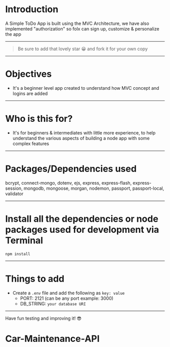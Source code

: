 # Introduction

A Simple ToDo App is built using the MVC Architecture, we have also implemented "authorization" so folx can sign up, customize & personalize the app 

---

> Be sure to add that lovely star 😀 and fork it for your own copy

---

# Objectives

- It's a beginner level app created to understand how MVC concept and logins are added

---

# Who is this for? 

- It's for beginners & intermediates with little more experience, to help understand the various aspects of building a node app with some complex features

---

# Packages/Dependencies used 

bcrypt, connect-mongo, dotenv, ejs, express, express-flash, express-session, mongodb, mongoose, morgan, nodemon, passport, passport-local, validator

---

# Install all the dependencies or node packages used for development via Terminal

`npm install` 

---

# Things to add

- Create a `.env` file and add the following as `key: value` 
  - PORT: 2121 (can be any port example: 3000) 
  - DB_STRING: `your database URI` 
 ---
 
 Have fun testing and improving it! 😎


# Car-Maintenance-API
